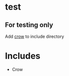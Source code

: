 # test
## For testing only
Add [crow](https://github.com/CrowCpp/Crow/releases/download/v1.1.0/crow_all.h) to include directory
# Includes
- Crow
